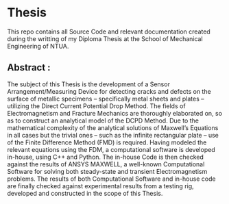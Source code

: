 # Thesis

This repo contains all Source Code and relevant documentation created during the writting of my Diploma Thesis at the School of Mechanical Engineering of NTUA.

## Abstract :
The subject of this Thesis is the development of a Sensor Arrangement/Measuring Device for detecting cracks and defects on the surface of metallic specimens – specifically metal sheets and plates – utilizing the Direct Current Potential Drop Method. The fields of Electromagnetism and Fracture Mechanics are thoroughly elaborated on, so as to construct an analytical model of the DCPD Method. Due to the mathematical complexity of the analytical solutions of Maxwell’s Equations in all cases but the trivial ones – such as the infinite rectangular plate – use of the Finite Difference Method (FMD) is required. Having modeled the relevant equations using the FDM, a computational software is developed in-house, using C++ and Python. The in-house Code is then checked against the results of ANSYS MAXWELL, a well-known Computational Software for solving both steady-state and transient Electromagnetism problems. The results of both Computational Software and in-house code are finally checked against experimental results from a testing rig, developed and constructed in the scope of this Thesis.
